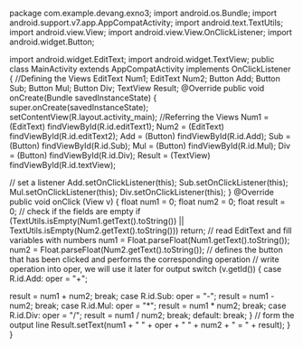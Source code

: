 package com.example.devang.exno3; import android.os.Bundle;
import android.support.v7.app.AppCompatActivity; import android.text.TextUtils;
import android.view.View;
import android.view.View.OnClickListener; import android.widget.Button;

import android.widget.EditText; import android.widget.TextView;
public class MainActivity extends AppCompatActivity implements OnClickListener
{
//Defining the Views EditText Num1; EditText Num2; Button Add;
Button Sub; Button Mul; Button Div; TextView Result; @Override
public void onCreate(Bundle savedInstanceState)
{
super.onCreate(savedInstanceState); setContentView(R.layout.activity_main);
//Referring the Views
Num1 = (EditText) findViewById(R.id.editText1); Num2 = (EditText) findViewById(R.id.editText2); Add = (Button) findViewById(R.id.Add);
Sub = (Button) findViewById(R.id.Sub); Mul = (Button) findViewById(R.id.Mul); Div = (Button) findViewById(R.id.Div);
Result = (TextView) findViewById(R.id.textView);



// set a listener Add.setOnClickListener(this); Sub.setOnClickListener(this); Mul.setOnClickListener(this); Div.setOnClickListener(this);
}
@Override
public void onClick (View v)
{
float num1 = 0; float num2 = 0; float result = 0;
// check if the fields are empty
if (TextUtils.isEmpty(Num1.getText().toString()) || TextUtils.isEmpty(Num2.getText().toString())) return;
// read EditText and fill variables with numbers num1 = Float.parseFloat(Num1.getText().toString()); num2 = Float.parseFloat(Num2.getText().toString());
// defines the button that has been clicked and performs the corresponding operation
// write operation into oper, we will use it later for output switch (v.getId())
{
case R.id.Add: oper = "+";

result = num1 + num2; break;
case R.id.Sub:
oper = "-";
result = num1 - num2; break;
case R.id.Mul:
oper = "*";
result = num1 * num2; break;
case R.id.Div:
oper = "/";
result = num1 / num2; break;
default:
break;
}
// form the output line
Result.setText(num1 + " " + oper + " " + num2 + " = " + result);
}
}
